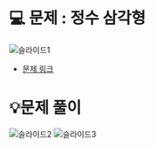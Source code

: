 # 💻 문제 : 정수 삼각형
![슬라이드1](https://github.com/user-attachments/assets/70cb830c-a276-4a93-a371-d869c13820c9)
- [문제 링크](https://school.programmers.co.kr/learn/courses/30/lessons/43105)
# 💡문제 풀이
![슬라이드2](https://github.com/user-attachments/assets/eb062314-313d-4ac9-b303-3ea500f8d632)
![슬라이드3](https://github.com/user-attachments/assets/8b55bbdf-f7ae-43df-8aca-13c1cca6f901)
